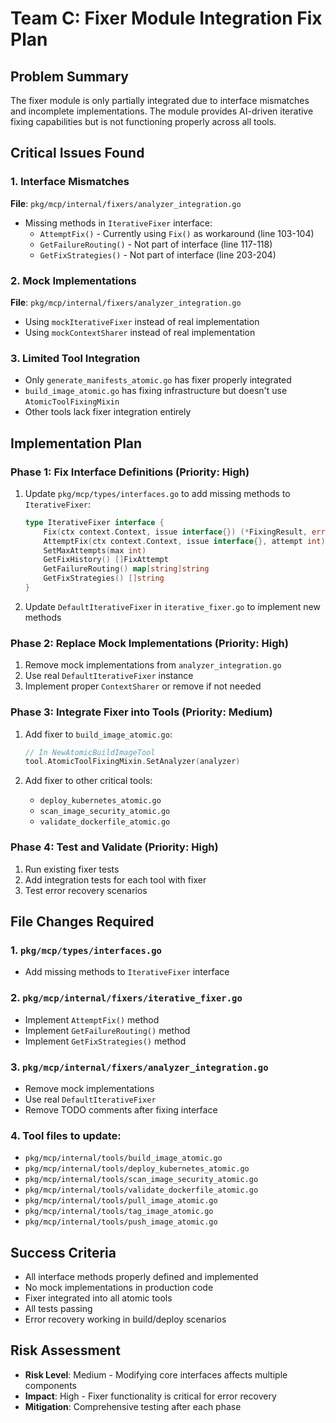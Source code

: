 # Team C: Fixer Module Integration Fix Plan

## Problem Summary
The fixer module is only partially integrated due to interface mismatches and incomplete implementations. The module provides AI-driven iterative fixing capabilities but is not functioning properly across all tools.

## Critical Issues Found

### 1. Interface Mismatches
**File**: `pkg/mcp/internal/fixers/analyzer_integration.go`
- Missing methods in `IterativeFixer` interface:
  - `AttemptFix()` - Currently using `Fix()` as workaround (line 103-104)
  - `GetFailureRouting()` - Not part of interface (line 117-118)
  - `GetFixStrategies()` - Not part of interface (line 203-204)

### 2. Mock Implementations
**File**: `pkg/mcp/internal/fixers/analyzer_integration.go`
- Using `mockIterativeFixer` instead of real implementation
- Using `mockContextSharer` instead of real implementation

### 3. Limited Tool Integration
- Only `generate_manifests_atomic.go` has fixer properly integrated
- `build_image_atomic.go` has fixing infrastructure but doesn't use `AtomicToolFixingMixin`
- Other tools lack fixer integration entirely

## Implementation Plan

### Phase 1: Fix Interface Definitions (Priority: High)
1. Update `pkg/mcp/types/interfaces.go` to add missing methods to `IterativeFixer`:
   ```go
   type IterativeFixer interface {
       Fix(ctx context.Context, issue interface{}) (*FixingResult, error)
       AttemptFix(ctx context.Context, issue interface{}, attempt int) (*FixingResult, error)
       SetMaxAttempts(max int)
       GetFixHistory() []FixAttempt
       GetFailureRouting() map[string]string
       GetFixStrategies() []string
   }
   ```

2. Update `DefaultIterativeFixer` in `iterative_fixer.go` to implement new methods

### Phase 2: Replace Mock Implementations (Priority: High)
1. Remove mock implementations from `analyzer_integration.go`
2. Use real `DefaultIterativeFixer` instance
3. Implement proper `ContextSharer` or remove if not needed

### Phase 3: Integrate Fixer into Tools (Priority: Medium)
1. Add fixer to `build_image_atomic.go`:
   ```go
   // In NewAtomicBuildImageTool
   tool.AtomicToolFixingMixin.SetAnalyzer(analyzer)
   ```

2. Add fixer to other critical tools:
   - `deploy_kubernetes_atomic.go`
   - `scan_image_security_atomic.go`
   - `validate_dockerfile_atomic.go`

### Phase 4: Test and Validate (Priority: High)
1. Run existing fixer tests
2. Add integration tests for each tool with fixer
3. Test error recovery scenarios

## File Changes Required

### 1. `pkg/mcp/types/interfaces.go`
- Add missing methods to `IterativeFixer` interface

### 2. `pkg/mcp/internal/fixers/iterative_fixer.go`
- Implement `AttemptFix()` method
- Implement `GetFailureRouting()` method
- Implement `GetFixStrategies()` method

### 3. `pkg/mcp/internal/fixers/analyzer_integration.go`
- Remove mock implementations
- Use real `DefaultIterativeFixer`
- Remove TODO comments after fixing interface

### 4. Tool files to update:
- `pkg/mcp/internal/tools/build_image_atomic.go`
- `pkg/mcp/internal/tools/deploy_kubernetes_atomic.go`
- `pkg/mcp/internal/tools/scan_image_security_atomic.go`
- `pkg/mcp/internal/tools/validate_dockerfile_atomic.go`
- `pkg/mcp/internal/tools/pull_image_atomic.go`
- `pkg/mcp/internal/tools/tag_image_atomic.go`
- `pkg/mcp/internal/tools/push_image_atomic.go`

## Success Criteria
- All interface methods properly defined and implemented
- No mock implementations in production code
- Fixer integrated into all atomic tools
- All tests passing
- Error recovery working in build/deploy scenarios

## Risk Assessment
- **Risk Level**: Medium - Modifying core interfaces affects multiple components
- **Impact**: High - Fixer functionality is critical for error recovery
- **Mitigation**: Comprehensive testing after each phase